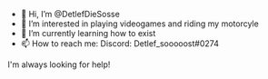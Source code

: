 - 👋 Hi, I’m @DetlefDieSosse
- 👀 I’m interested in playing videogames and riding my motorcyle
- 🌱 I’m currently learning how to exist
- 📫 How to reach me: Discord: Detlef_sooooost#0274

I'm always looking for help!


